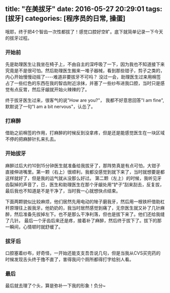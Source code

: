 title: "在美拔牙"
date: 2016-05-27 20:29:01
tags: [拔牙]
categories: [程序员的日常, 操蛋]
---

哦耶，终于把4个智齿一次性都拔了！感觉口腔好空旷。底下就简单记录一下今天的拔牙过程。
<!-- more -->

### 开始前
先是助理医生让我坐在椅子上，不由自主的深呼吸了一下，因为我也不知道接下来究竟是不是很可怕。然后助理医生搬来一堆子器械，看到那些钳子，剪子之类的，内心开始慢慢动摇了----难道非要拔牙不可吗？
没过一会，助理医生过来用棉签占了一些红色的东西在我的智齿附近涂抹，并塞了一些纱布进我口腔，当时只是感觉有点反胃，然后牙龈就开始火辣辣的了。

终于拔牙医生过来，很客气的说"How are you?"， 我都不好意思回答"I am fine", 默默说了一句"I am a bit nervous"，认怂了。

### 打麻醉
借助之前棉签的作用，打麻醉的时候反到没拿疼，但是还是能感觉医生在一块区域不停的把麻醉针扎来扎去。

### 开始拔牙
麻醉过后大约10到15分钟医生就准备给我拔牙了，那阵势真是有点可怕，大钳子直接伸进嘴里。第一颗（右上）很顺利，我都没感觉到就下来了，当时就想要是都这样就好了，但是我的运气就从没那么好过。
第二颗（左上）的时候，我听见牙齿裂掉的声音了，日，医生和助理医生在那个牙龈处用“铲子”刮来刮去，反复拔，最后我也不知道是不是干净了，当时我一心就想快点结束。

下面两颗貌似比较麻烦，他们居然先用电动的矬子磨我牙，然后用一根铁杆借助杠杆原理往上扳我牙。他奶奶的，我当时居然感觉到痛了，无奈医生就又补了几针麻醉，然后准备先拔掉左下。也不是那么干净利落，但也是拔下来了。他们还给我缝了几针。
最后一个牙齿后来还是疼，接着补了麻醉，然后终于拔下了。拔下的那一瞬间，心情顿时就舒缓了。

### 拔牙后
口腔塞着纱布，好奇怪，一开始还能支支吾吾说几句，但是当我从CVS买完药的时候发现舌头终于撸不直了，害得我问个厕所都得打字给别人看。

### 最后
最后就去理了个头，算是弥补一下我的形象！负分~